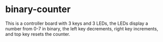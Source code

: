 # binary-counter

This is a controller board with 3 keys and 3 LEDs, the LEDs display a number from 0-7 in binary, the left key decrements, right key increments, and top key resets the counter.
